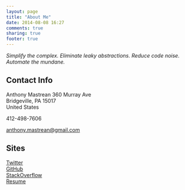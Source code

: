 ```yaml
---
layout: page
title: "About Me"
date: 2014-08-08 16:27
comments: true
sharing: true
footer: true
---
```


_Simplify the complex. Eliminate leaky abstractions. Reduce code noise. Automate the mundane._

## Contact Info

Anthony Mastrean
360 Murray Ave  
Bridgeville, PA 15017  
United States  

412-498-7606

anthony.mastrean@gmail.com

## Sites

[Twitter](http://twitter.com/anthonymastrean/)  
[GitHub](http://github.com/anthonymastrean/)  
[StackOverflow](http://stackoverflow.com/users/3619/)  
[Resume](http://careers.stackoverflow.com/anthonymastrean/)  

